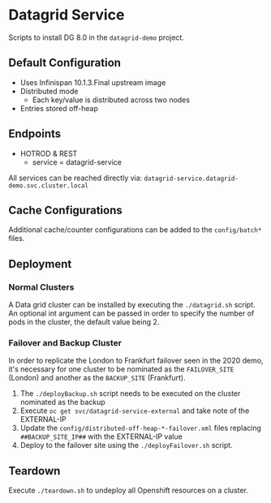 # Datagrid Service
Scripts to install DG 8.0 in the `datagrid-demo` project.

## Default Configuration
- Uses Infinispan 10.1.3.Final upstream image
- Distributed mode
    - Each key/value is distributed across two nodes
- Entries stored off-heap

## Endpoints
- HOTROD & REST
    - service = datagrid-service

All services can be reached directly via:
`datagrid-service.datagrid-demo.svc.cluster.local`

## Cache Configurations
Additional cache/counter configurations can be added to the `config/batch*` files.

## Deployment

### Normal Clusters
A Data grid cluster can be installed by executing the `./datagrid.sh` script. An optional int argument can be passed in
order to specify the number of pods in the cluster, the default value being 2.

### Failover and Backup Cluster
In order to replicate the London to Frankfurt failover seen in the 2020 demo, it's necessary for one cluster to be nominated as
the `FAILOVER_SITE` (London) and another as the `BACKUP_SITE` (Frankfurt).

1. The `./deployBackup.sh` script needs to be executed on the cluster nominated as the backup
2. Execute `oc get svc/datagrid-service-external` and take note of the EXTERNAL-IP
3. Update the `config/distributed-off-heap-*-failover.xml` files replacing `##BACKUP_SITE_IP##` with the EXTERNAL-IP value
4. Deploy to the failover site using the `./deployFailover.sh` script.

## Teardown
Execute `./teardown.sh` to undeploy all Openshift resources on a cluster.
